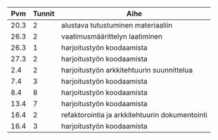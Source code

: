 Pvm   | Tunnit	| Aihe
----- | ------- | -----------------------------------
20.3 | 2 | alustava tutustuminen materiaaliin
26.3 | 2 | vaatimusmäärittelyn laatiminen
26.3 | 1 | harjoitustyön koodaamista
27.3 | 2 | harjoitustyön koodaamista
 2.4 | 2 | harjoitustyön arkkitehtuurin suunnittelua
 7.4 | 3 | harjoitustyön koodaamista
 8.4 | 8 | harjoitustyön koodaamista
13.4 | 7 | harjoitustyön koodaamista
16.4 | 2 | refaktorointia ja arkkitehtuurin dokumentointi
16.4 | 3 | harjoitustyön koodaamista
